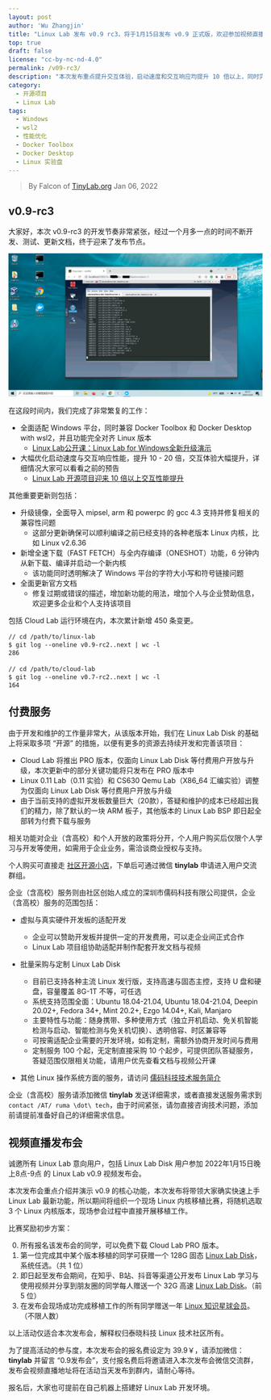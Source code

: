 ```yaml
---
layout: post
author: 'Wu Zhangjin'
title: "Linux Lab 发布 v0.9 rc3，将于1月15日发布 v0.9 正式版，欢迎参加视频直播发布会"
top: true
draft: false
license: "cc-by-nc-nd-4.0"
permalink: /v09-rc3/
description: "本次发布重点提升交互体验，启动速度和交互响应均提升 10 倍以上，同时完善了对 Windows 的原生支持，包括对 Docker Toolbox 和 Docker Desktop with wsl2 的支持。"
category:
  - 开源项目
  - Linux Lab
tags:
  - Windows
  - wsl2
  - 性能优化
  - Docker Toolbox
  - Docker Desktop
  - Linux 实验盘
---
```


> By Falcon of [TinyLab.org][1]
> Jan 06, 2022

## v0.9-rc3

大家好，本次 v0.9-rc3 的开发节奏非常紧张，经过一个月多一点的时间不断开发、测试、更新文档，终于迎来了发布节点。

![Linux Lab on Windows](/wp-content/uploads/2021/12/linux-lab/linux-lab-on-windows.jpg)

在这段时间内，我们完成了非常繁复的工作：

* 全面适配 Windows 平台，同时兼容 Docker Toolbox 和 Docker Desktop with wsl2，并且功能完全对齐 Linux 版本
    * [Linux Lab公开课：Linux Lab for Windows全新升级演示](https://www.zhihu.com/zvideo/1461324333256237056)
* 大幅优化启动速度与交互响应性能，提升 10 - 20 倍，交互体验大幅提升，详细情况大家可以看看之前的预告
    * [Linux Lab 开源项目迎来 10 倍以上交互性能提升](https://zhuanlan.zhihu.com/p/450065985)

其他重要更新则包括：

* 升级镜像，全面导入 mipsel, arm 和 powerpc 的 gcc 4.3 支持并修复相关的兼容性问题
    * 这部分更新确保可以顺利编译之前已经支持的各种老版本 Linux 内核，比如 Linux v2.6.36
* 新增全速下载（FAST FETCH）与全内存编译（ONESHOT）功能，6 分钟内从新下载、编译并启动一个新内核
    * 该功能同时透明解决了 Windows 平台的字符大小写和符号链接问题
* 全面更新官方文档
    * 修复过期或错误的描述，增加新功能的用法，增加个人与企业赞助信息，欢迎更多企业和个人支持该项目

包括 Cloud Lab 运行环境在内，本次累计新增 450 条变更。

    // cd /path/to/linux-lab
    $ git log --oneline v0.9-rc2..next | wc -l
    286

    // cd /path/to/cloud-lab
    $ git log --oneline v0.7-rc2..next | wc -l
    164

## 付费服务

由于开发和维护的工作量非常大，从该版本开始，我们在 Linux Lab Disk 的基础上将采取多项 “开源” 的措施，以便有更多的资源去持续开发和完善该项目：

* Cloud Lab 将推出 PRO 版本，仅面向 Linux Lab Disk 等付费用户开放与升级，本次更新中的部分关键功能将只发布在 PRO 版本中
* Linux 0.11 Lab（0.11 实验）和 CS630 Qemu Lab（X86_64 汇编实验）调整为仅面向 Linux Lab Disk 等付费用户开放与升级
* 由于当前支持的虚拟开发板数量巨大（20款），答疑和维护的成本已经超出我们的精力，除了默认的一块 ARM 板子，其他版本的 Linux Lab BSP 即日起全部转为付费下载与服务

相关功能对企业（含高校）和个人开放的政策将分开，个人用户购买后仅限个人学习与开发等使用，如需用于企业业务，需洽谈商业授权与支持。

个人购买可直接走 [社区开源小店](https://shop155917374.taobao.com/)，下单后可通过微信 **tinylab** 申请进入用户交流群组。

企业（含高校）服务则由社区创始人成立的深圳市儒码科技有限公司提供，企业（含高校）服务的范围包括：

* 虚拟与真实硬件开发板的适配开发
    * 企业可以赞助开发板并提供一定的开发费用，可以走企业间正式合作
    * Linux Lab 项目组协助适配并制作配套开发文档与视频

* 批量采购与定制 Linux Lab Disk
    * 目前已支持各种主流 Linux 发行版，支持高速与固态主控，支持 U 盘和硬盘，容量覆盖 8G-1T 不等，可任选
    * 系统支持范围全面：Ubuntu 18.04-21.04, Ubuntu 18.04-21.04, Deepin 20.02+, Fedora 34+, Mint 20.2+, Ezgo 14.04+, Kali, Manjaro
    * 主要特性与功能：随身携带、多种使用方式（独立开机启动、免关机智能检测与启动、智能检测与免关机切换）、透明倍容、时区兼容等
    * 可按需适配企业需要的开发环境，如有定制，需额外协商开发时间与费用
    * 定制服务 100 个起，无定制直接采购 10 个起步，可提供团队答疑服务，答疑范围仅限相关功能，请用户优先查看文档与视频公开课

* 其他 Linux 操作系统方面的服务，请访问 [儒码科技技术服务简介](http://tinylab.org/ruma.tech)

企业（含高校）服务请添加微信 **tinylab** 发送详细需求，或者直接发送服务需求到 `contact /AT/ ruma \dot\ tech`，由于时间紧张，请勿直接咨询技术问题，添加前请提前准备好自己的详细需求信息。

## 视频直播发布会

诚邀所有 Linux Lab 意向用户，包括 Linux Lab Disk 用户参加 2022年1月15日晚上8点-9点 的 Linux Lab v0.9 视频发布会。

本次发布会重点介绍并演示 v0.9 的核心功能，本次发布将带领大家确实快速上手 Linux Lab 最新功能，所以期间将组织一个现场 Linux 内核移植比赛，将随机选取 3 个 Linux 内核版本，现场参会过程中直接开展移植工作。

比赛奖励初步方案：

0. 所有报名该发布会的同学，可以免费下载 Cloud Lab PRO 版本。
1. 第一位完成其中某个版本移植的同学可获赠一个 128G 固态 [Linux Lab Disk](https://shop155917374.taobao.com)，系统任选。（共 1 位）
2. 即日起至发布会期间，在知乎、B站、抖音等渠道公开发布 Linux Lab 学习与使用视频并分享到朋友圈的同学每人赠送一个 32G 高速 [Linux Lab Disk](https://shop155917374.taobao.com)。（前 5 位）
3. 在发布会现场成功完成移植工作的所有同学赠送一年 [Linux 知识星球会员](https://t.zsxq.com/uB2vJyF)。（不限人数）

以上活动仅适合本次发布会，解释权归泰晓科技 Linux 技术社区所有。

为了提高活动的参与度，本次发布会的报名费设定为 39.9￥，请添加微信：**tinylab** 并留言 “0.9发布会”，支付报名费后将邀请进入本次发布会微信交流群，发布会视频直播地址将在活动当天发布到群内，请耐心等待。

报名后，大家也可提前在自己机器上搭建好 Linux Lab 开发环境。

[1]: http://tinylab.org
